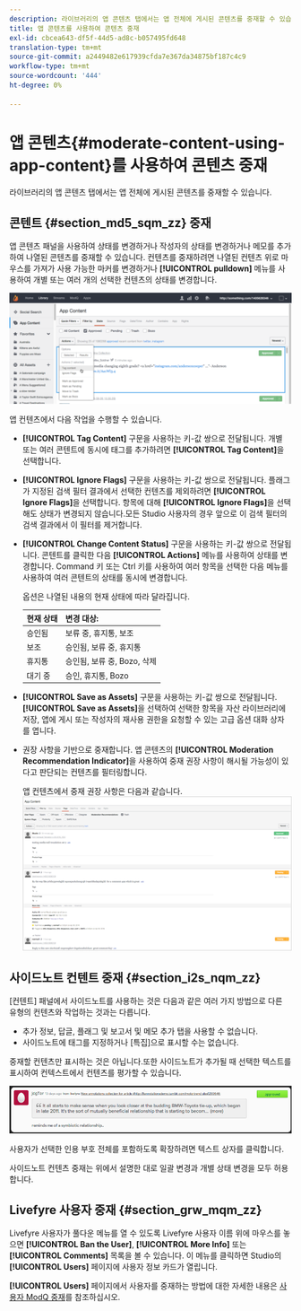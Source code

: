```yaml
---
description: 라이브러리의 앱 콘텐츠 탭에서는 앱 전체에 게시된 콘텐츠를 중재할 수 있습니다.
title: 앱 콘텐츠를 사용하여 콘텐츠 중재
exl-id: cbcea643-df5f-44d5-ad8c-b057495fd648
translation-type: tm+mt
source-git-commit: a2449482e617939cfda7e367da34875bf187c4c9
workflow-type: tm+mt
source-wordcount: '444'
ht-degree: 0%

---
```


# 앱 콘텐츠{#moderate-content-using-app-content}를 사용하여 콘텐츠 중재

라이브러리의 앱 콘텐츠 탭에서는 앱 전체에 게시된 콘텐츠를 중재할 수 있습니다.

## 콘텐트 {#section_md5_sqm_zz} 중재

앱 콘텐츠 패널을 사용하여 상태를 변경하거나 작성자의 상태를 변경하거나 메모를 추가하여 나열된 콘텐츠를 중재할 수 있습니다. 컨텐츠를 중재하려면 나열된 컨텐츠 위로 마우스를 가져가 사용 가능한 마커를 변경하거나 **[!UICONTROL pulldown]** 메뉴를 사용하여 개별 또는 여러 개의 선택한 컨텐츠의 상태를 변경합니다.

![](assets/PublishedActionsMenu-1024x402.png)

앱 컨텐츠에서 다음 작업을 수행할 수 있습니다.

* **[!UICONTROL Tag Content]** 구문을 사용하는 키-값 쌍으로 전달됩니다. 개별 또는 여러 콘텐트에 동시에 태그를 추가하려면 **[!UICONTROL Tag Content]**&#x200B;을 선택합니다.

* **[!UICONTROL Ignore Flags]** 구문을 사용하는 키-값 쌍으로 전달됩니다. 플래그가 지정된 검색 필터 결과에서 선택한 컨텐츠를 제외하려면 **[!UICONTROL Ignore Flags]**&#x200B;을 선택합니다. 항목에 대해 **[!UICONTROL Ignore Flags]**&#x200B;을 선택해도 상태가 변경되지 않습니다.모든 Studio 사용자의 경우 앞으로 이 검색 필터의 검색 결과에서 이 필터를 제거합니다.

* **[!UICONTROL Change Content Status]** 구문을 사용하는 키-값 쌍으로 전달됩니다. 콘텐트를 클릭한 다음 **[!UICONTROL Actions]** 메뉴를 사용하여 상태를 변경합니다. Command 키 또는 Ctrl 키를 사용하여 여러 항목을 선택한 다음 메뉴를 사용하여 여러 콘텐트의 상태를 동시에 변경합니다.

   옵션은 나열된 내용의 현재 상태에 따라 달라집니다.

   | 현재 상태 | 변경 대상: |
   |---|---|
   | 승인됨 | 보류 중, 휴지통, 보조 |
   | 보조 | 승인됨, 보류 중, 휴지통 |
   | 휴지통 | 승인됨, 보류 중, Bozo, 삭제 |
   | 대기 중 | 승인, 휴지통, Bozo |

* **[!UICONTROL Save as Assets]** 구문을 사용하는 키-값 쌍으로 전달됩니다. **[!UICONTROL Save as Assets]**&#x200B;을 선택하여 선택한 항목을 자산 라이브러리에 저장, 앱에 게시 또는 작성자의 재사용 권한을 요청할 수 있는 고급 옵션 대화 상자를 엽니다.

* 권장 사항을 기반으로 중재합니다. 앱 콘텐츠의 **[!UICONTROL Moderation Recommendation Indicator]**&#x200B;을 사용하여 중재 권장 사항이 해시될 가능성이 있다고 판단되는 컨텐츠를 필터링합니다.

   앱 컨텐츠에서 중재 권장 사항은 다음과 같습니다. ![](assets/modreco3.png)

## 사이드노트 컨텐트 중재 {#section_i2s_nqm_zz}

[컨텐트] 패널에서 사이드노트를 사용하는 것은 다음과 같은 여러 가지 방법으로 다른 유형의 컨텐츠와 작업하는 것과는 다릅니다.

* 추가 정보, 답글, 플래그 및 보고서 및 메모 추가 탭을 사용할 수 없습니다.
* 사이드노트에 태그를 지정하거나 [특집]으로 표시할 수는 없습니다.

중재할 컨텐츠만 표시하는 것은 아닙니다.또한 사이드노트가 추가될 때 선택한 텍스트를 표시하여 컨텍스트에서 컨텐츠를 평가할 수 있습니다.

![](assets/SidenotesContent.png)

사용자가 선택한 인용 부호 전체를 포함하도록 확장하려면 텍스트 상자를 클릭합니다.

사이드노트 컨텐츠 중재는 위에서 설명한 대로 일괄 변경과 개별 상태 변경을 모두 허용합니다.

## Livefyre 사용자 중재 {#section_grw_mqm_zz}

Livefyre 사용자가 풀다운 메뉴를 열 수 있도록 Livefyre 사용자 이름 위에 마우스를 놓으면 **[!UICONTROL Ban the User]**, **[!UICONTROL More Info]** 또는 **[!UICONTROL Comments]** 목록을 볼 수 있습니다. 이 메뉴를 클릭하면 Studio의 **[!UICONTROL Users]** 페이지에 사용자 정보 카드가 열립니다.

**[!UICONTROL Users]** 페이지에서 사용자를 중재하는 방법에 대한 자세한 내용은 [사용자 ModQ 중재](/help/using/c-features-livefyre/c-about-moderation/t-moderate-users-modq.md#t_moderate_users_modq)를 참조하십시오.
